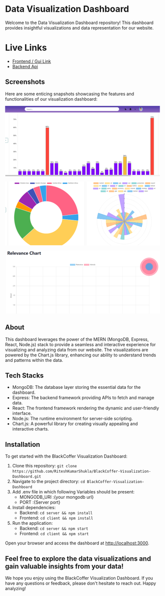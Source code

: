 # Data Visualization Dashboard

Welcome to the Data Visualization Dashboard repository! This dashboard provides insightful visualizations and data representation for our website. 

# Live Links 

<ul>
    <li><a href="">Frontend / Gui Link</a></li>
   <li><a href="https://data-visualisation-dashboard-backend.onrender.com">Backend Api</a></li>
  
</ul>

## Screenshots

Here are some enticing snapshots showcasing the features and functionalities of our visualization dashboard:




![image](https://github.com/sarraayush/Data-Visualisation-dashboard/blob/main/assets/Screenshot%202024-06-04%20000450.png)


![image](https://github.com/sarraayush/Data-Visualisation-dashboard/blob/main/assets/Screenshot%202024-06-04%20000501.png)


![image](https://github.com/sarraayush/Data-Visualisation-dashboard/blob/main/assets/Screenshot%202024-06-04%20000516.png)



## About

This dashboard leverages the power of the MERN (MongoDB, Express, React, Node.js) stack to provide a seamless and interactive experience for visualizing and analyzing data from our website. The visualizations are powered by the Chart.js library, enhancing our ability to understand trends and patterns within the data.

## Tech Stacks

- MongoDB: The database layer storing the essential data for the dashboard.
- Express: The backend framework providing APIs to fetch and manage data.
- React: The frontend framework rendering the dynamic and user-friendly interface.
- Node.js: The runtime environment for server-side scripting.
- Chart.js: A powerful library for creating visually appealing and interactive charts.

## Installation

To get started with the BlackCoffer Visualization Dashboard:

1. Clone this repository: `git clone https://github.com/RiteshKumarShukla/BlackCoffer-Visualization-Dashboard.git`
2. Navigate to the project directory: `cd BlackCoffer-Visualization-Dashboard`
3. Add .env file in which following Variables should be present:
   - MONGODB_URI :{your mongodb url}
   - PORT        :{Server port}
4. Install dependencies:
   - Backend: `cd server && npm install`
   - Frontend: `cd client && npm install`
5. Run the application:
   - Backend: `cd server && npm start`
   - Frontend: `cd client && npm start`

Open your browser and access the dashboard at [http://localhost:3000](http://localhost:3000).

Feel free to explore the data visualizations and gain valuable insights from your data!
---

We hope you enjoy using the BlackCoffer Visualization Dashboard. If you have any questions or feedback, please don't hesitate to reach out. Happy analyzing!

